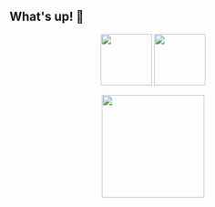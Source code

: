 ## What's up! 👋

<!-- Stats + Streak lado a lado -->
<p align="center">
  <img src="https://github-readme-stats.vercel.app/api?username=LucasGGiachetto&theme=vue-dark&show_icons=true&hide_border=false&count_private=true" height="90" />
  <img src="https://github-readme-streak-stats.herokuapp.com/?user=LucasGGiachetto&theme=vue-dark&hide_border=false" height="90" />
</p>

<!-- Top Languages embaixo -->
<p align="center">
  <img src="https://github-readme-stats.vercel.app/api/top-langs/?username=LucasGGiachetto&theme=vue-dark&hide_border=false&layout=compact" height="180" />
</p>
